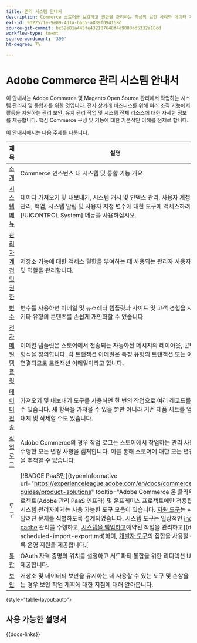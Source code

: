 ```yaml
---
title: 관리 시스템 안내서
description: Commerce 스토어를 보호하고 권한을 관리하는 최상의 보안 사례와 데이터 가져오기 및 내보내기, 통합 및 확장 기능 관리, 반복적인 유지 관리 처리 방법을 알아보십시오.
exl-id: 9d22571e-9e09-4d1a-ba55-a889f094158d
source-git-commit: bc52e81a445fe432187648f4e9003ad5332a18cd
workflow-type: tm+mt
source-wordcount: '390'
ht-degree: 7%

---
```


# Adobe Commerce 관리 시스템 안내서

이 안내서는 Adobe Commerce 및 Magento Open Source 관리에서 작업하는 시스템 관리자 및 통합자를 위한 것입니다. 전자 상거래 비즈니스를 위해 여러 조직 기능에서 활동을 지원하는 관리 보안, 유지 관리 작업 및 시스템 전체 리소스에 대한 자세한 정보를 제공합니다. 핵심 Commerce 구성 및 기능에 대한 기본적인 이해를 전제로 합니다.

이 안내서에서는 다음 주제를 다룹니다.

| 제목 | 설명 |
| ------- | ----------- |
| [소개](introduction.md) | Commerce 인스턴스 내 시스템 및 통합 기능 개요 |
| [시스템 메뉴](system-menu.md) | 데이터 가져오기 및 내보내기, 시스템 캐시 및 인덱스 관리, 사용자 계정 및 권한 관리, 백업, 시스템 알림 및 사용자 지정 변수에 대한 도구에 액세스하려면 [!UICONTROL System] 메뉴를 사용하십시오. |
| [관리자 계정 및 권한](permissions.md) | 저장소 기능에 대한 액세스 권한을 부여하는 데 사용되는 관리자 사용자 계정 및 역할을 관리합니다. |
| [변수](variables-predefined.md) | 변수를 사용하면 이메일 및 뉴스레터 템플릿과 사이트 및 고객 경험을 지원하는 기타 유형의 콘텐츠를 손쉽게 개인화할 수 있습니다. |
| [전자 메일 템플릿](email-templates.md) | 이메일 템플릿은 스토어에서 전송되는 자동화된 메시지의 레이아웃, 콘텐츠 및 형식을 정의합니다. 각 트랜잭션 이메일은 특정 유형의 트랜잭션 또는 이벤트와 연결되므로 트랜잭션 이메일이라고 합니다. |
| [데이터 전송](data-transfer.md) | 가져오기 및 내보내기 도구를 사용하면 한 번의 작업으로 여러 레코드를 관리할 수 있습니다. 새 항목을 가져올 수 있을 뿐만 아니라 기존 제품 세트를 업데이트, 대체 및 삭제할 수도 있습니다. |
| [작업 로그](action-log.md) | Adobe Commerce의 경우 작업 로그는 스토어에서 작업하는 관리 사용자가 수행한 모든 변경 사항을 캡처합니다. 이를 통해 스토어에 대한 모든 변경 사항을 추적할 수 있습니다. |
| 도구 | [!BADGE PaaS만]{type=Informative url="https://experienceleague.adobe.com/en/docs/commerce/user-guides/product-solutions" tooltip="Adobe Commerce 온 클라우드 프로젝트(Adobe 관리 PaaS 인프라) 및 온프레미스 프로젝트에만 적용됩니다."} 시스템 관리자에게는 사용 가능한 도구 모음이 있습니다. [지원 도구](support.md)는 시스템의 알려진 문제를 식별하도록 설계되었습니다. 시스템 도구는 일상적인 [index](index-management.md) 및 [cache](cache-management.md) 관리를 수행하고, [시스템을 백업하고](backups.md)예약된 작업을 관리하고](data-scheduled-import-export.md)하며, [개발자 도구](developer-tools.md)의 집합을 사용할 수 있도록 운영 지원을 제공합니다.[ |
| [통합](integrations.md) | OAuth 자격 증명의 위치를 설정하고 서드파티 통합을 위한 리디렉션 URL을 제공합니다. |
| [보안](security.md) | 저장소 및 데이터의 보안을 유지하는 데 사용할 수 있는 도구 및 손상을 감지하는 경우 보안 작업 계획에 대한 지침에 대해 알아봅니다. |

{style="table-layout:auto"}

## 사용 가능한 설명서

{{docs-links}}
